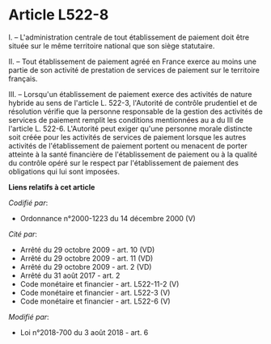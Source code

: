 # Article L522-8

I. – L'administration centrale de tout établissement de paiement doit être située sur le même territoire national que son
siège statutaire.

II. – Tout établissement de paiement agréé en France exerce au moins une partie de son activité de prestation de services de
paiement sur le territoire français.

III. – Lorsqu'un établissement de paiement exerce des activités de nature hybride au sens de l'article L. 522-3, l'Autorité
de contrôle prudentiel et de résolution vérifie que la personne responsable de la gestion des activités de services de
paiement remplit les conditions mentionnées au a du III de l'article L. 522-6. L'Autorité peut exiger qu'une personne morale
distincte soit créée pour les activités de services de paiement lorsque les autres activités de l'établissement de paiement
portent ou menacent de porter atteinte à la santé financière de l'établissement de paiement ou à la qualité du contrôle opéré
sur le respect par l'établissement de paiement des obligations qui lui sont imposées.

**Liens relatifs à cet article**

_Codifié par_:

  - Ordonnance n°2000-1223 du 14 décembre 2000 (V)

_Cité par_:

  - Arrêté du 29 octobre 2009 - art. 10 (VD)
  - Arrêté du 29 octobre 2009 - art. 11 (VD)
  - Arrêté du 29 octobre 2009 - art. 2 (VD)
  - Arrêté du 31 août 2017 - art. 2
  - Code monétaire et financier - art. L522-11-2 (V)
  - Code monétaire et financier - art. L522-3 (V)
  - Code monétaire et financier - art. L522-6 (V)

_Modifié par_:

  - Loi n°2018-700 du 3 août 2018 - art. 6
